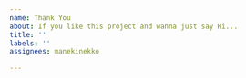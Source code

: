```yaml
---
name: Thank You
about: If you like this project and wanna just say Hi...
title: ''
labels: ''
assignees: manekinekko

---
```



